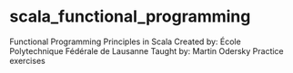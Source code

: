 # scala_functional_programming
Functional Programming Principles in Scala Created by:   École Polytechnique Fédérale de Lausanne Taught by:  Martin Odersky
Practice exercises

